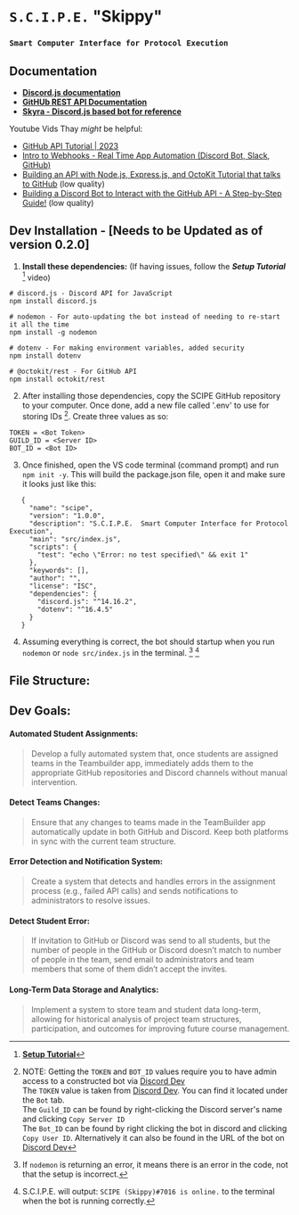 # `S.C.I.P.E.` "Skippy"
### `Smart Computer Interface for Protocol Execution`

## Documentation  
- [**Discord.js documentation**](https://discord.js.org/)
- [**GitHUb REST API Documentation**](https://docs.github.com/en/rest?apiVersion=2022-11-28)
- [**Skyra - Discord.js based bot for reference**](https://github.com/skyra-project/skyra)

Youtube Vids Thay _might_ be helpful:
- [GitHub API Tutorial | 2023](https://www.youtube.com/watch?v=-kFyPaHNgXo)  
- [Intro to Webhooks - Real Time App Automation (Discord Bot, Slack, GitHub)](https://youtu.be/c6d7lfvziRY?si=jgClodcd5T3ZjLhI)  
- [Building an API with Node.js, Express.js, and OctoKit Tutorial that talks to GitHub](https://youtu.be/1S4CbFlOVF4?si=Gf0WGR37PcV9jz9l) (low quality)  
- [Building a Discord Bot to Interact with the GitHub API - A Step-by-Step Guide!](https://youtu.be/1CuXR7NoynI?si=kIiYq5mCn4TjTGwI) (low quality)  

## Dev Installation - [Needs to be Updated as of version 0.2.0]
1) **Install these dependencies:** (If having issues, follow the **_Setup Tutorial_** [^1] video)
```
# discord.js - Discord API for JavaScript
npm install discord.js

# nodemon - For auto-updating the bot instead of needing to re-start it all the time
npm install -g nodemon

# dotenv - For making environment variables, added security
npm install dotenv

# @octokit/rest - For GitHub API
npm install octokit/rest
```
2) After installing those dependencies, copy the SCIPE GitHub repository to your computer. Once done, add a new file called '.env' to use for storing IDs [^2]. Create three values as so:
```
TOKEN = <Bot Token>         
GUILD_ID = <Server ID>      
BOT_ID = <Bot ID>           
```
3) Once finished, open the VS code terminal (command prompt) and run `npm init -y`. This will build the package.json file, open it and make sure it looks just like this: 
```
   {
     "name": "scipe",
     "version": "1.0.0",
     "description": "S.C.I.P.E.  Smart Computer Interface for Protocol Execution",
     "main": "src/index.js",
     "scripts": {
       "test": "echo \"Error: no test specified\" && exit 1"
     },
     "keywords": [],
     "author": "",
     "license": "ISC",
     "dependencies": {
       "discord.js": "^14.16.2",
       "dotenv": "^16.4.5"
     }
   }
```
4) Assuming everything is correct, the bot should startup when you run `nodemon` or `node src/index.js` in the terminal. [^3] [^4]

## File Structure:

## Dev Goals:  
#### Automated Student Assignments:  
> Develop a fully automated system that, once students are assigned teams in the Teambuilder app, immediately adds them to the appropriate GitHub repositories and Discord channels without manual intervention.  
 
#### Detect Teams Changes:  
> Ensure that any changes to teams made in the TeamBuilder app automatically update in both GitHub and Discord. Keep both platforms in sync with the current team structure.  

#### Error Detection and Notification System:   
> Create a system that detects and handles errors in the assignment process (e.g., failed API calls) and sends notifications to administrators to resolve issues.  
#### Detect Student Error:   
> If invitation to GitHub or Discord was send to all students, but the number of people in the GitHub or Discord doesn’t match to number of people in the team, send email to administrators and team members that some of them didn’t accept the invites.   
#### Long-Term Data Storage and Analytics:   
> Implement a system to store team and student data long-term, allowing for historical analysis of project team structures, participation, and outcomes for improving future course management.   

[^1]: [**Setup Tutorial**](https://www.youtube.com/watch?v=KZ3tIGHU314)  
[^2]: NOTE: Getting the `TOKEN` and `BOT_ID` values require you to have admin access to a constructed bot via [Discord Dev](https://discord.com/developers/applications)  
The `TOKEN` value is taken from [Discord Dev](https://discord.com/developers/applications). You can find it located under the `Bot` tab.   
The `Guild_ID` can be found by right-clicking the Discord server's name and clicking `Copy Server ID`  
The `Bot_ID` can be found by right clicking the bot in discord and clicking `Copy User ID`. Alternatively it can also be found in the URL of the bot on [Discord Dev](https://discord.com/developers/applications)   
[^3]: If `nodemon` is returning an error, it means there is an error in the code, not that the setup is incorrect.  
[^4]: S.C.I.P.E. will output: `SCIPE (Skippy)#7016 is online.` to the terminal when the bot is running correctly.  
